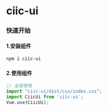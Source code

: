 # ciic-ui

### 快速开始 

#### 1.安装组件

```bash
npm i ciic-ui
```

#### 2.使用组件

```javascript
// 全局使用
import "ciic-ui/dist/css/index.css";
import CiicUi from 'ciic-ui';
Vue.use(CiicUi);
```